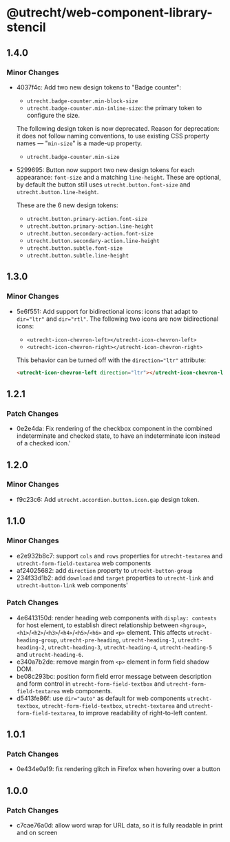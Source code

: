 # @utrecht/web-component-library-stencil

## 1.4.0

### Minor Changes

- 4037f4c: Add two new design tokens to "Badge counter":

  - `utrecht.badge-counter.min-block-size`
  - `utrecht.badge-counter.min-inline-size`: the primary token to configure the size.

  The following design token is now deprecated. Reason for deprecation: it does not follow naming conventions, to use existing CSS property names — "`min-size`" is a made-up property.

  - `utrecht.badge-counter.min-size`

- 5299695: Button now support two new design tokens for each appearance: `font-size` and a matching `line-height`. These are optional, by default the button still uses `utrecht.button.font-size` and `utrecht.button.line-height`.

  These are the 6 new design tokens:

  - `utrecht.button.primary-action.font-size`
  - `utrecht.button.primary-action.line-height`
  - `utrecht.button.secondary-action.font-size`
  - `utrecht.button.secondary-action.line-height`
  - `utrecht.button.subtle.font-size`
  - `utrecht.button.subtle.line-height`

## 1.3.0

### Minor Changes

- 5e6f551: Add support for bidirectional icons: icons that adapt to `dir="ltr"` and `dir="rtl"`. The following two icons are now bidirectional icons:

  - `<utrecht-icon-chevron-left></utrecht-icon-chevron-left>`
  - `<utrecht-icon-chevron-right></utrecht-icon-chevron-right>`

  This behavior can be turned off with the `direction="ltr"` attribute:

  ```html
  <utrecht-icon-chevron-left direction="ltr"></utrecht-icon-chevron-left>
  ```

## 1.2.1

### Patch Changes

- 0e2e4da: Fix rendering of the checkbox component in the combined indeterminate and checked state, to have an indeterminate icon instead of a checked icon.'

## 1.2.0

### Minor Changes

- f9c23c6: Add `utrecht.accordion.button.icon.gap` design token.

## 1.1.0

### Minor Changes

- e2e932b8c7: support `cols` and `rows` properties for `utrecht-textarea` and `utrecht-form-field-textarea` web components
- af24025682: add `direction` property to `utrecht-button-group`
- 234f33d1b2: add `download` and `target` properties to `utrecht-link` and `utrecht-button-link` web components'

### Patch Changes

- 4e6413150d: render heading web components with `display: contents` for host element, to establish direct relationship between `<hgroup>`, `<h1>`/`<h2>`/`<h3>`/`<h4>`/`<h5>`/`<h6>` and `<p>` element. This affects `utrecht-heading-group`, `utrecht-pre-heading`, `utrecht-heading-1`, `utrecht-heading-2`, `utrecht-heading-3`, `utrecht-heading-4`, `utrecht-heading-5` and `utrecht-heading-6`.
- e340a7b2de: remove margin from `<p>` element in form field shadow DOM.
- be08c293bc: position form field error message between description and form control in `utrecht-form-field-textbox` and `utrecht-form-field-textarea` web components.
- d5413fe86f: use `dir="auto"` as default for web components `utrecht-textbox`, `utrecht-form-field-textbox`, `utrecht-textarea` and `utrecht-form-field-textarea`, to improve readability of right-to-left content.

## 1.0.1

### Patch Changes

- 0e434e0a19: fix rendering glitch in Firefox when hovering over a button

## 1.0.0

### Patch Changes

- c7cae76a0d: allow word wrap for URL data, so it is fully readable in print and on screen
